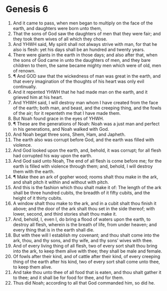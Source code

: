 ﻿# Genesis 6
1. And it came to pass, when men began to multiply on the face of the earth, and daughters were born unto them, 
2. That the sons of God saw the daughters of men that they were fair; and they took them wives of all which they chose. 
3. And YHWH said, My spirit shall not always strive with man, for that he also is flesh: yet his days shall be an hundred and twenty years. 
4. There were giants in the earth in those days; and also after that, when the sons of God came in unto the daughters of men, and they bare children to them, the same became mighty men which were of old, men of renown. 
5. ¶ And GOD saw that the wickedness of man was great in the earth, and that every imagination of the thoughts of his heart was only evil continually. 
6. And it repented YHWH that he had made man on the earth, and it grieved him at his heart. 
7. And YHWH said, I will destroy man whom I have created from the face of the earth; both man, and beast, and the creeping thing, and the fowls of the air; for it repenteth me that I have made them. 
8. But Noah found grace in the eyes of YHWH. 
9. ¶ These are the generations of Noah: Noah was a just man and perfect in his generations, and Noah walked with God. 
10. And Noah begat three sons, Shem, Ham, and Japheth. 
11. The earth also was corrupt before God, and the earth was filled with violence. 
12. And God looked upon the earth, and, behold, it was corrupt; for all flesh had corrupted his way upon the earth. 
13. And God said unto Noah, The end of all flesh is come before me; for the earth is filled with violence through them; and, behold, I will destroy them with the earth. 
14. ¶ Make thee an ark of gopher wood; rooms shalt thou make in the ark, and shalt pitch it within and without with pitch. 
15. And this is the fashion which thou shalt make it of: The length of the ark shall be three hundred cubits, the breadth of it fifty cubits, and the height of it thirty cubits. 
16. A window shalt thou make to the ark, and in a cubit shalt thou finish it above; and the door of the ark shalt thou set in the side thereof; with lower, second, and third stories shalt thou make it. 
17. And, behold, I, even I, do bring a flood of waters upon the earth, to destroy all flesh, wherein is the breath of life, from under heaven; and every thing that is in the earth shall die. 
18. But with thee will I establish my covenant; and thou shalt come into the ark, thou, and thy sons, and thy wife, and thy sons’ wives with thee. 
19. And of every living thing of all flesh, two of every sort shalt thou bring into the ark, to keep them alive with thee; they shall be male and female. 
20. Of fowls after their kind, and of cattle after their kind, of every creeping thing of the earth after his kind, two of every sort shall come unto thee, to keep them alive. 
21. And take thou unto thee of all food that is eaten, and thou shalt gather it to thee; and it shall be for food for thee, and for them. 
22. Thus did Noah; according to all that God commanded him, so did he. 
